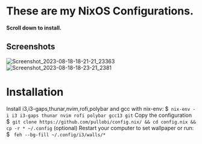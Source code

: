 # These are my NixOS Configurations. 
**Scroll down to install.**
## Screenshots
![Screenshot_2023-08-18-18-21-21_23363](https://github.com/pullobi/config.nix/assets/52003948/36c9b907-8ec4-4fb2-80e2-9677db658fe9)
![Screenshot_2023-08-18-18-23-21_2381](https://github.com/pullobi/config.nix/assets/52003948/33058bad-9425-4849-bc06-b5a395109cf0)
# Installation
  Install i3,i3-gaps,thunar,nvim,rofi,polybar and gcc with nix-env:
    $``` nix-env -i i3 i3-gaps thunar nvim rofi polybar gcc13 git```
  Copy the configuration
    $``` git clone https://github.com/pullobi/config.nix/ && cd config.nix && cp -r * ~/.config```
  (optional) Restart your computer to set wallpaper or run:
    $ ``` feh --bg-fill ~/.config/i3/walls/*```
  
